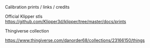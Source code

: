 Calibration prints / links / credits 

Official Klipper stls 
https://github.com/Klipper3d/klipper/tree/master/docs/prints

Thingiverse collection 

https://www.thingiverse.com/danorder68/collections/23166150/things

